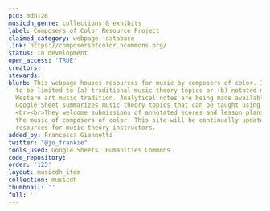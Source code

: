 ```yaml
---
pid: mdh126
musicdh_genre: collections & exhibits
label: Composers of Color Resource Project
claimed_category: webpage, database
link: https://composersofcolor.hcommons.org/
status: in development
open_access: 'TRUE'
creators: 
stewards: 
blurb: This webpage houses resources for music by composers of color. It is not intended
  to be limited to (a) traditional music theory topics or (b) notated music in the
  Western art music tradition. Analytical notes are being made available, while a
  Google Sheet summarizes music theory topics that can be taught using the repertoire.
  <br><br>They welcome submissions of annotated scores and lesson plans that incorporate
  the music of composers of color. This site will be continually updated with more
  resources for music theory instructors.
added_by: Francesca Giannetti
twitter: "@jo_frankie"
tools_used: Google Sheets, Humanities Commons
code_repository: 
order: '125'
layout: musicdh_item
collection: musicdh
thumbnail: ''
full: ''
---
```

